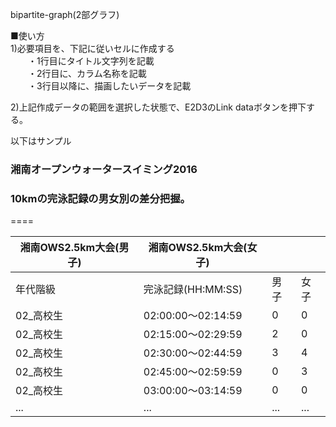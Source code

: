 bipartite-graph(2部グラフ)

■使い方  
1)必要項目を、下記に従いセルに作成する  
　　・1行目にタイトル文字列を記載  
　　・2行目に、カラム名称を記載  
　　・3行目以降に、描画したいデータを記載  
  
2)上記作成データの範囲を選択した状態で、E2D3のLink dataボタンを押下する。  
  
以下はサンプル  
### 湘南オープンウォータースイミング2016  
### 10kmの完泳記録の男女別の差分把握。    
====  
  
|湘南OWS2.5km大会(男子)|湘南OWS2.5km大会(女子)|　|　|  
|---|---|---|---|  
|年代階級|完泳記録(HH:MM:SS)|男子|女子|  
|02_高校生|02:00:00～02:14:59|0|0|  
|02_高校生|02:15:00～02:29:59|2|0|  
|02_高校生|02:30:00～02:44:59|3|4|  
|02_高校生|02:45:00～02:59:59|0|3|  
|02_高校生|03:00:00～03:14:59|0|0|  
|...|...|...|...|  
